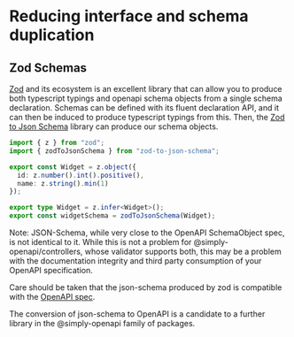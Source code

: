 # Reducing interface and schema duplication

## Zod Schemas

[Zod](https://zod.dev/) and its ecosystem is an excellent library that can allow you to produce both typescript typings and openapi schema objects from a single schema declaration. Schemas can be defined with its fluent declaration API, and it can then be induced to produce typescript typings from this. Then, the [Zod to Json Schema](https://github.com/StefanTerdell/zod-to-json-schema) library can produce our schema objects.

```typescript
import { z } from "zod";
import { zodToJsonSchema } from "zod-to-json-schema";

export const Widget = z.object({
  id: z.number().int().positive(),
  name: z.string().min(1)
});

export type Widget = z.infer<Widget>();
export const widgetSchema = zodToJsonSchema(Widget);
```

Note: JSON-Schema, while very close to the OpenAPI SchemaObject spec, is not identical to it. While this is not a problem for @simply-openapi/controllers, whose validator supports both, this may be a problem with the documentation integrity and third party consumption of your OpenAPI specification.

Care should be taken that the json-schema produced by zod is compatible with the [OpenAPI spec](https://swagger.io/docs/specification/data-models/).

The conversion of json-schema to OpenAPI is a candidate to a further library in the @simply-openapi family of packages.
